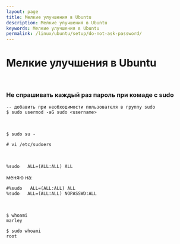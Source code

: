 ```yaml
---
layout: page
title: Мелкие улучшения в Ubuntu
description: Мелкие улучшения в Ubuntu
keywords: Мелкие улучшения в Ubuntu
permalink: /linux/ubuntu/setup/do-not-ask-password/
---
```


# Мелкие улучшения в Ubuntu

<br/>

### Не спрашивать каждый раз пароль при комаде с sudo

    -- добавить при необходимости пользователя в группу sudo
    $ sudo usermod -aG sudo <username>

<br/>

    $ sudo su -

    # vi /etc/sudoers

<br/>

    %sudo   ALL=(ALL:ALL) ALL

меняю на:

```shell
#%sudo   ALL=(ALL:ALL) ALL
%sudo   ALL=(ALL:ALL) NOPASSWD:ALL
```

<!--
    root    ALL=(ALL:ALL) ALL

    меняю на

    root    ALL=(ALL:ALL) ALL
    <username>    ALL=(ALL:ALL) NOPASSWD:ALL -->

<br/>

    $ whoami
    marley

    $ sudo whoami
    root

